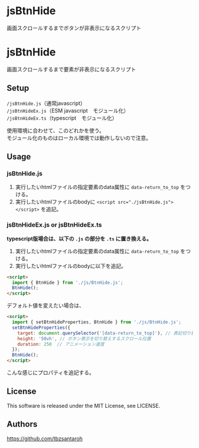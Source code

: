 # jsBtnHide
画面スクロールするまでボタンが非表示になるスクリプト





# jsBtnHide

画面スクロールするまで要素が非表示になるスクリプト

## Setup

`/jsBtnHide.js`（通常javascript）  
`/jsBtnHideEx.js`（ESM javascript　モジュール化）  
`/jsBtnHideEx.ts`（typescript　モジュール化）  

使用環境に合わせて、このどれかを使う。  
モジュール化のものはローカル環境では動作しないので注意。  

## Usage

### jsBtnHide.js

1. 実行したいhtmlファイルの指定要素のdata属性に `data-return_to_top` をつける。
1. 実行したいhtmlファイルのbodyに `<script src="./jsBtnHide.js"></script>` を追記。

### jsBtnHideEx.js or jsBtnHideEx.ts

**typescript版場合は、以下の `.js` の部分を `.ts` に置き換える。**

1. 実行したいhtmlファイルの指定要素のdata属性に `data-return_to_top` をつける。
1. 実行したいhtmlファイルのbodyに以下を追記。
```html
<script>
  import { BtnHide } from './js/BtnHide.js';
  BtnHide();
</script>
```  

デフォルト値を変えたい場合は、
```html
<script>
  import { setBtnHideProperties, BtnHide } from './js/BtnHide.js';
  setBtnHideProperties({ 
    target: document.querySelector('[data-return_to_top]'), // 表記切り替えするボタン
    height: '50vh', // ボタン表示を切り替えするスクロール位置
    duration: 250  // アニメーション速度
  });
  BtnHide();
</script>
```
こんな感じにプロパティを追記する。  

## License

This software is released under the MIT License, see LICENSE.

## Authors

<https://github.com/tbzsantaroh>

